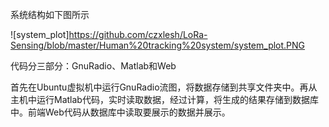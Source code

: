 系统结构如下图所示

![system_plot]https://github.com/czxlesh/LoRa-Sensing/blob/master/Human%20tracking%20system/system_plot.PNG

代码分三部分：GnuRadio、Matlab和Web

首先在Ubuntu虚拟机中运行GnuRadio流图，将数据存储到共享文件夹中。再从主机中运行Matlab代码，实时读取数据，经过计算，将生成的结果存储到数据库中。前端Web代码从数据库中读取要展示的数据并展示。
